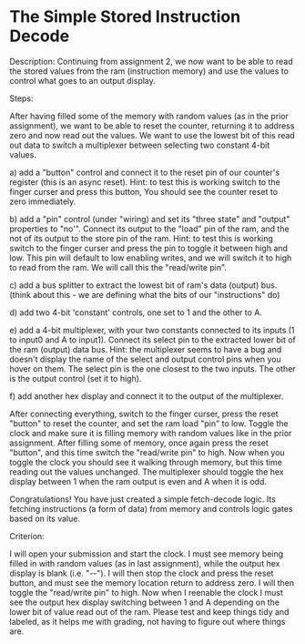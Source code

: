 # The Simple Stored Instruction Decode

Description: Continuing from assignment 2, we now want to be able to read the stored values from the ram (instruction memory) and use the values to control what goes to an output display.

Steps:

After having filled some of the memory with random values (as in the prior assignment), we want to be able to reset the counter, returning it to address zero and now read out the values. We want to use the lowest bit of this read out data to switch a multiplexer between selecting two constant 4-bit values.

a) add a "button" control and connect it to the reset pin of our counter's register (this is an async reset). Hint: to test this is working switch to the finger curser and press this button, You should see the counter reset to zero immediately. 

b) add a "pin" control (under "wiring) and set its "three state" and "output" properties to "no'". Connect its output to the "load" pin of the ram, and the not of its output to the store pin of the ram. Hint: to test this is working switch to the finger curser and press the pin to toggle it between high and low. This pin will default to low enabling writes, and we will switch it to high to read from the ram. We will call this the "read/write pin".  

c) add a bus splitter to extract the lowest bit of ram's data (output) bus. (think about this - we are defining what the bits of our "instructions" do) 

d) add two 4-bit 'constant' controls, one set to 1 and the other to A.

e) add a 4-bit multiplexer, with your two constants connected to its inputs (1 to input0 and A to input1). Connect its select pin to the extracted lower bit of the ram (output) data bus. Hint: the multiplexer seems to have a bug and doesn't display the name of the select and output control pins when you hover on them. The select pin is the one closest to the two inputs. The other is the output control (set it to high).

f) add another hex display and connect it to the output of the multiplexer.

After connecting everything, switch to the finger curser, press the reset "button" to reset the counter, and set the ram load "pin" to low. Toggle the clock and make sure it is filling memory with random values like in the prior assignment. After filling some of memory, once again press the reset "button", and this time switch the "read/write pin" to high. Now when you toggle the clock you should see it walking through memory, but this time reading out the values unchanged. The multiplexer should toggle the hex display between 1 when the ram output is even and A when it is odd.

Congratulations! You have just created a simple fetch-decode logic. Its fetching instructions (a form of data) from memory and controls logic gates based on its value.

Criterion:

I will open your submission and start the clock. I must see memory being filled in with random values (as in last assignment), while the output hex display is blank (i.e. "--"). I will then stop the clock and press the reset button, and must see the memory location return to address zero. I will then toggle the "read/write pin" to high. Now when I reenable the clock I must see the output hex display switching between 1 and A depending on the lower bit of value read out of the ram. Please test and keep things tidy and labeled, as it helps me with grading, not having to figure out where things are.
